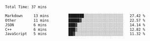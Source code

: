 <!--START_SECTION:waka-->

```txt
Total Time: 37 mins

Markdown     13 mins         ███████░░░░░░░░░░░░░░░░░░   27.42 %
Other        11 mins         █████▓░░░░░░░░░░░░░░░░░░░   22.57 %
JSON         6 mins          ███▓░░░░░░░░░░░░░░░░░░░░░   14.14 %
C++          6 mins          ███▒░░░░░░░░░░░░░░░░░░░░░   12.82 %
JavaScript   5 mins          ██▓░░░░░░░░░░░░░░░░░░░░░░   11.32 %
```

<!--END_SECTION:waka-->

